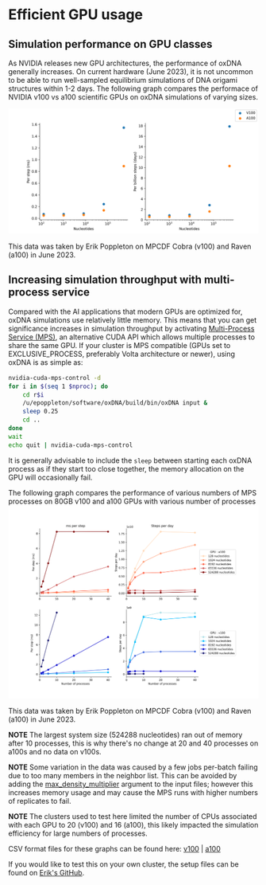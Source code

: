 # Efficient GPU usage

## Simulation performance on GPU classes
As NVIDIA releases new GPU architectures, the performance of oxDNA generally increases.  On current hardware (June 2023), it is not uncommon to be able to run well-sampled equilibrium simulations of DNA origami structures within 1-2 days. The following graph compares the performace of NVIDIA v100 vs a100 scientific GPUs on oxDNA simulations of varying sizes.

![](images/scaling/single_process.png)

This data was taken by Erik Poppleton on MPCDF Cobra (v100) and Raven (a100) in June 2023.

## Increasing simulation throughput with multi-process service
Compared with the AI applications that modern GPUs are optimized for, oxDNA simulations use relatively little memory.  This means that you can get significance increases in simulation throughput by activating [Multi-Process Service (MPS)](https://docs.nvidia.com/deploy/mps/index.html), an alternative CUDA API which allows multiple processes to share the same GPU.  If your cluster is MPS compatible (GPUs set to EXCLUSIVE_PROCESS, preferably Volta architecture or newer), using oxDNA is as simple as:

```bash
nvidia-cuda-mps-control -d
for i in $(seq 1 $nproc); do
    cd r$i
    /u/epoppleton/software/oxDNA/build/bin/oxDNA input &
    sleep 0.25
    cd ..
done
wait
echo quit | nvidia-cuda-mps-control
```

It is generally advisable to include the `sleep` between starting each oxDNA process as if they start too close together, the memory allocation on the GPU will occasionally fail.

The following graph compares the performance of various numbers of MPS processes on 80GB v100 and a100 GPUs with various number of processes
![](images/scaling/mps.png)

This data was taken by Erik Poppleton on MPCDF Cobra (v100) and Raven (a100) in June 2023.

**NOTE** The largest system size (524288 nucleotides) ran out of memory after 10 processes, this is why there's no change at 20 and 40 processes on a100s and no data on v100s.

**NOTE** Some variation in the data was caused by a few jobs per-batch failing due to too many members in the neighbor list.  This can be avoided by adding the [max_density_multiplier](https://lorenzo-rovigatti.github.io/oxDNA/input.html#cuda-options) argument to the input files; however this increases memory usage and may cause the MPS runs with higher numbers of replicates to fail.

**NOTE** The clusters used to test here limited the number of CPUs associated with each GPU to 20 (v100) and 16 (a100), this likely impacted the simulation efficiency for large numbers of processes.

CSV format files for these graphs can be found here: [v100](images/scaling/v100.csv) | [a100](images/scaling/a100.csv)

If you would like to test this on your own cluster, the setup files can be found on [Erik's GitHub](https://github.com/ErikPoppleton/oxDNA_performance).
